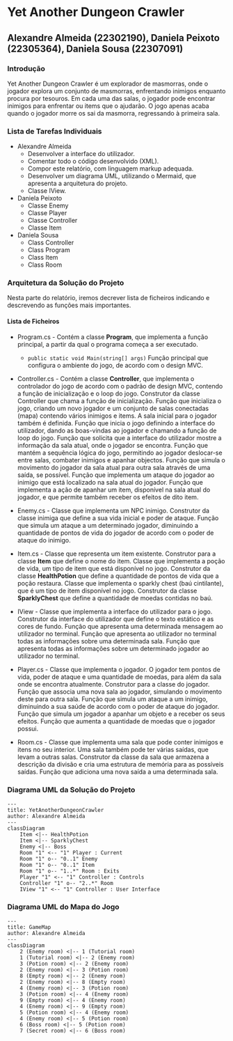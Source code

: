 # Yet Another Dungeon Crawler

## Alexandre Almeida (22302190), Daniela Peixoto (22305364), Daniela Sousa (22307091)

### Introdução
Yet Another Dungeon Crawler é um explorador de masmorras, onde o jogador explora um conjunto de masmorras, enfrentando inimigos enquanto procura por tesouros. Em cada uma das salas, o jogador pode encontrar inimigos para enfrentar ou items que o ajudarão. O jogo apenas acaba quando o jogador morre os sai da masmorra, regressando à primeira sala.

### Lista de Tarefas Individuais
* Alexandre Almeida
    * Desenvolver a interface do utilizador.
    * Comentar todo o código desenvolvido (XML).
    * Compor este relatório, com linguagem markup adequada.
    * Desenvolver um diagrama UML, utilizando o Mermaid, que apresenta a arquitetura do projeto.
    * Classe IView.
* Daniela Peixoto
    * Classe Enemy
    * Classe Player
    * Classe Controller
    * Classe Item
* Daniela Sousa
    * Class Controller
    * Class Program
    * Class Item
    * Class Room

### Arquitetura da Solução do Projeto
Nesta parte do relatório, iremos decrever lista de ficheiros indicando e descrevendo as funções mais importantes.

#### Lista de Ficheiros
* Program.cs - 
Contém a classe **Program**, que implementa a função principal, a partir da qual o programa começa a ser executado.
    * ```public static void Main(string[] args)```
    Função principal que configura o ambiente do jogo, de acordo com o design MVC.

* Controller.cs - 
Contém a classe **Controller**, que implementa o controlador do jogo de acordo com o padrão de design MVC, contendo a função de inicialização e o loop do jogo.
Construtor da classe Controller que chama a função de inicialização.
Função que inicializa o jogo, criando um novo jogador e um conjunto de salas conectadas (mapa) contendo vários inimigos e items. A sala inicial para o jogador também é definida.
Função que inicia o jogo definindo a interface do utilizador, dando as boas-vindas ao jogador e chamando a função de loop do jogo.
Função que solicita que a interface do utilizador mostre a informação da sala atual, onde o jogador se encontra.
Função que mantém a sequência lógica do jogo, permitindo ao jogador deslocar-se entre salas, combater inimigos e apanhar objectos.
Função que simula o movimento do jogador da sala atual para outra sala através de uma saída, se possível.
Função que implementa um ataque do jogador ao inimigo que está localizado na sala atual do jogador.
Função que implementa a ação de apanhar um item, disponível na sala atual do jogador, e que permite também receber os efeitos de dito item.

* Enemy.cs - 
Classe que implementa um NPC inimigo.
Construtor da classe inimiga que define a sua vida inicial e poder de ataque.
Função que simula um ataque a um determinado jogador, diminuindo a quantidade de pontos de vida do jogador de acordo com o poder de ataque do inimigo.

* Item.cs - 
Classe que representa um item existente.
Construtor para a classe **Item** que define o nome do item.
Classe que implementa a poção de vida, um tipo de item que está disponível no jogo.
Construtor da classe **HealthPotion** que define a quantidade de pontos de vida que a poção restaura.
Classe que implementa o sparkly chest (baú cintilante), que é um tipo de item disponível no jogo.
Construtor da classe **SparklyChest** que define a quantidade de moedas contidas no baú.

* IView - 
Classe que implementa a interface do utilizador para o jogo.
Construtor da interface do utilizador que define o texto estático e as cores de fundo.
Função que apresenta uma determinada mensagem ao utilizador no terminal.
Função que apresenta ao utilizador no terminal todas as informações sobre uma determinada sala.
Função que apresenta todas as informações sobre um determinado jogador ao utilizador no terminal.

* Player.cs - 
Classe que implementa o jogador. O jogador tem pontos de vida, poder de ataque e uma quantidade de moedas, para além da sala onde se encontra atualmente.
Construtor para a classe do jogador.
Função que associa uma nova sala ao jogador, simulando o movimento deste para outra sala.
Função que simula um ataque a um inimigo, diminuindo a sua saúde de acordo com o poder de ataque do jogador.
Função que simula um jogador a apanhar um objeto e a receber os seus efeitos.
Função que aumenta a quantidade de moedas que o jogador possui.

* Room.cs - 
Classe que implementa uma sala que pode conter inimigos e itens no seu interior. Uma sala também pode ter várias saídas, que levam a outras salas.
Construtor da classe da sala que armazena a descrição da divisão e cria uma estrutura de memória para as possíveis saídas.
Função que adiciona uma nova saída a uma determinada sala.

### Diagrama UML da Solução do Projeto

```mermaid
---
title: YetAnotherDungeonCrawler
author: Alexandre Almeida
---
classDiagram
    Item <|-- HealthPotion
    Item <|-- SparklyChest
    Enemy <|-- Boss
    Room "1" <-- "1" Player : Current
    Room "1" o-- "0..1" Enemy
    Room "1" o-- "0..1" Item
    Room "1" o-- "1..*" Room : Exits
    Player "1" <-- "1" Controller : Controls
    Controller "1" o-- "2..*" Room
    IView "1" <-- "1" Controller : User Interface
```

### Diagrama UML do Mapa do Jogo

```mermaid
---
title: GameMap
author: Alexandre Almeida
---
classDiagram
    2 (Enemy room) <|-- 1 (Tutorial room)
    1 (Tutorial room) <|-- 2 (Enemy room)
    3 (Potion room) <|-- 2 (Enemy room)
    2 (Enemy room) <|-- 3 (Potion room)
    8 (Empty room) <|-- 2 (Enemy room)
    2 (Enemy room) <|-- 8 (Empty room)
    4 (Enemy room) <|-- 3 (Potion room)
    3 (Potion room) <|-- 4 (Enemy room)
    9 (Empty room) <|-- 4 (Enemy room)
    4 (Enemy room) <|-- 9 (Empty room)
    5 (Potion room) <|-- 4 (Enemy room)
    4 (Enemy room) <|-- 5 (Potion room)
    6 (Boss room) <|-- 5 (Potion room)
    7 (Secret room) <|-- 6 (Boss room)
```